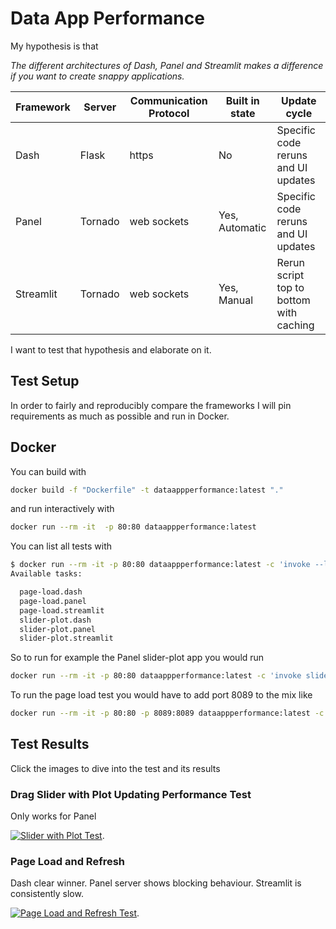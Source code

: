 # Data App Performance

My hypothesis is that

*The different architectures of Dash, Panel and Streamlit makes a difference if you want to create snappy applications.*

|Framework | Server | Communication Protocol | Built in state | Update cycle|
|-|-|-|-|-|
|Dash|Flask|https|No|Specific code reruns and UI updates|
|Panel|Tornado|web sockets|Yes, Automatic|Specific code reruns and UI updates|
|Streamlit|Tornado|web sockets|Yes, Manual|Rerun script top to bottom with caching|

I want to test that hypothesis and elaborate on it.

## Test Setup

In order to fairly and reproducibly compare the frameworks I will pin requirements as much as possible and run in Docker.

## Docker

You can build with

```bash
docker build -f "Dockerfile" -t dataappperformance:latest "."
```

and run interactively with

```bash
docker run --rm -it  -p 80:80 dataappperformance:latest
```

You can list all tests with

```bash
$ docker run --rm -it -p 80:80 dataappperformance:latest -c 'invoke --list'
Available tasks:

  page-load.dash
  page-load.panel
  page-load.streamlit
  slider-plot.dash
  slider-plot.panel
  slider-plot.streamlit
```

So to run for example the Panel slider-plot app you would run

```bash
docker run --rm -it -p 80:80 dataappperformance:latest -c 'invoke slider-plot.panel'
```

To run the page load test you would have to add port 8089 to the mix like

```bash
docker run --rm -it -p 80:80 -p 8089:8089 dataappperformance:latest -c 'invoke page-load.panel'
```

## Test Results

Click the images to dive into the test and its results

### Drag Slider with Plot Updating Performance Test

Only works for Panel

[![Slider with Plot Test](https://user-images.githubusercontent.com/42288570/149649081-f4bc0c64-1a9f-466c-95f5-3cbbafe273cb.gif)](https://github.com/MarcSkovMadsen/data-app-performance/issues/1).

### Page Load and Refresh

Dash clear winner. Panel server shows blocking behaviour. Streamlit is consistently slow.

[![Page Load and Refresh Test](https://user-images.githubusercontent.com/42288570/149675838-62a2075d-36c8-44c6-b5ea-61f75446ea49.gif)](https://github.com/MarcSkovMadsen/data-app-performance/issues/2).
